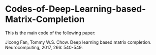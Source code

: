 # Codes-of-Deep-Learning-based-Matrix-Completion
This is the main code of the following paper:

Jicong Fan, Tommy W.S. Chow. Deep learning based matrix completion. Neurocomputing, 2017, 266: 540-549.
